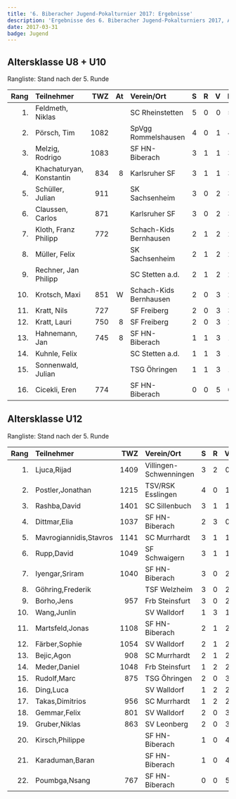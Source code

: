 ```yaml
---
title: '6. Biberacher Jugend-Pokalturnier 2017: Ergebnisse'
description: 'Ergebnisse des 6. Biberacher Jugend-Pokalturniers 2017, Altersklassen U8-U12.'
date: 2017-03-31
badge: Jugend
---
```


## Altersklasse U8 + U10

Rangliste: Stand nach der 5. Runde

| Rang | Teilnehmer               |  TWZ |   At | Verein/Ort             |    S |    R |    V |  Pkt | Buchh | BuSumm |
| ---: | :----------------------- | ---: | ---: | :--------------------- | ---: | ---: | ---: | ---: | ----: | -----: |
|   1. | Feldmeth, Niklas         |      |      | SC Rheinstetten        |    5 |    0 |    0 |  5.0 |  15.0 |   79.0 |
|   2. | Pörsch, Tim              | 1082 |      | SpVgg Rommelshausen    |    4 |    0 |    1 |  4.0 |  15.0 |   72.5 |
|   3. | Melzig, Rodrigo          | 1083 |      | SF HN-Biberach         |    3 |    1 |    1 |  3.5 |  15.0 |   63.5 |
|   4. | Khachaturyan, Konstantin |  834 |    8 | Karlsruher SF          |    3 |    1 |    1 |  3.5 |  12.5 |   68.5 |
|   5. | Schüller, Julian         |  911 |      | SK Sachsenheim         |    3 |    0 |    2 |  3.0 |  17.5 |   66.5 |
|   6. | Claussen, Carlos         |  871 |      | Karlsruher SF          |    3 |    0 |    2 |  3.0 |  13.0 |   63.0 |
|   7. | Kloth, Franz Philipp     |  772 |      | Schach-Kids Bernhausen |    2 |    1 |    2 |  2.5 |  15.5 |   63.0 |
|   8. | Müller, Felix            |      |      | SK Sachsenheim         |    2 |    1 |    2 |  2.5 |  11.0 |   58.0 |
|   9. | Rechner, Jan Philipp     |      |      | SC Stetten a.d.        |    2 |    1 |    2 |  2.5 |  10.5 |   64.0 |
|  10. | Krotsch, Maxi            |  851 |    W | Schach-Kids Bernhausen |    2 |    0 |    3 |  2.0 |  16.0 |   63.0 |
|  11. | Kratt, Nils              |  727 |      | SF Freiberg            |    2 |    0 |    3 |  3.0 |  11.0 |   64.5 |
|  12. | Kratt, Lauri             |  750 |    8 | SF Freiberg            |    2 |    0 |    3 |  2.0 |   9.5 |   60.0 |
|  13. | Hahnemann, Jan           |  745 |    8 | SF HN-Biberach         |    1 |    1 |    3 |  1.5 |  11.5 |   61.0 |
|  14. | Kuhnle, Felix            |      |      | SC Stetten a.d.        |    1 |    1 |    3 |  1.5 |   9.0 |   53.0 |
|  15. | Sonnenwald, Julian       |      |      | TSG Öhringen           |    1 |    1 |    3 |  1.5 |   9.0 |   51.0 |
|  16. | Cicekli, Eren            |  774 |      | SF HN-Biberach         |    0 |    0 |    5 |  0.0 |   9.0 |   49.5 |

## Altersklasse U12

Rangliste: Stand nach der 5. Runde

| Rang | Teilnehmer             |  TWZ | Verein/Ort             |    S |    R |    V |  Pkt | Buchh | BuSumm |
| ---: | :--------------------- | ---: | :--------------------- | ---: | ---: | ---: | ---: | ----: | -----: |
|   1. | Ljuca,Rijad            | 1409 | Villingen-Schwenningen |    3 |    2 |    0 |  4.0 |  15.5 |   70.0 |
|   2. | Postler,Jonathan       | 1215 | TSV/RSK Esslingen      |    4 |    0 |    1 |  4.0 |  14.0 |   75.0 |
|   3. | Rashba,David           | 1401 | SC Sillenbuch          |    3 |    1 |    1 |  3.5 |  16.0 |   66.5 |
|   4. | Dittmar,Elia           | 1037 | SF HN-Biberach         |    2 |    3 |    0 |  3.5 |  15.5 |   67.5 |
|   5. | Mavrogiannidis,Stavros | 1141 | SC Murrhardt           |    3 |    1 |    1 |  3.5 |  13.0 |   62.0 |
|   6. | Rupp,David             | 1049 | SF Schwaigern          |    3 |    1 |    1 |  3.5 |  12.5 |   69.5 |
|   7. | Iyengar,Sriram         | 1040 | SF HN-Biberach         |    3 |    0 |    2 |  3.0 |  13.5 |   64.0 |
|   8. | Göhring,Frederik       |      | TSF Welzheim           |    3 |    0 |    2 |  3.0 |  12.0 |   62.5 |
|   9. | Borho,Jens             |  957 | Frb Steinsfurt         |    3 |    0 |    2 |  3.0 |  10.5 |   63.0 |
|  10. | Wang,Junlin            |      | SV Walldorf            |    1 |    3 |    1 |  2.5 |  15.5 |   67.5 |
|  11. | Martsfeld,Jonas        | 1108 | SF HN-Biberach         |    2 |    1 |    2 |  2.5 |  13.5 |   66.0 |
|  12. | Färber,Sophie          | 1054 | SV Walldorf            |    2 |    1 |    2 |  2.5 |  12.0 |   62.5 |
|  13. | Bejic,Agon             |  908 | SC Murrhardt           |    2 |    1 |    2 |  2.5 |  10.0 |   64.5 |
|  14. | Meder,Daniel           | 1048 | Frb Steinsfurt         |    1 |    2 |    2 |  2.0 |  15.0 |   61.0 |
|  15. | Rudolf,Marc            |  875 | TSG Öhringen           |    2 |    0 |    3 |  2.0 |  13.0 |   59.5 |
|  16. | Ding,Luca              |      | SV Walldorf            |    1 |    2 |    2 |  2.0 |  13.0 |   58.5 |
|  17. | Takas,Dimitrios        |  956 | SC Murrhardt           |    1 |    2 |    2 |  2.0 |  12.5 |   68.0 |
|  18. | Gemmar,Felix           |  801 | SV Walldorf            |    2 |    0 |    3 |  2.0 |   9.5 |   55.0 |
|  19. | Gruber,Niklas          |  863 | SV Leonberg            |    2 |    0 |    3 |  2.0 |   7.5 |   57.0 |
|  20. | Kirsch,Philippe        |      | SF HN-Biberach         |    1 |    0 |    4 |  1.0 |  12.0 |   54.0 |
|  21. | Karaduman,Baran        |      | SF HN-Biberach         |    1 |    0 |    4 |  1.0 |   9.5 |   50.0 |
|  22. | Poumbga,Nsang          |  767 | SF HN-Biberach         |    0 |    0 |    5 |  0.0 |   9.5 |   51.5 |
